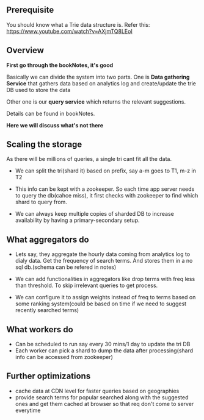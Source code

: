 ## Prerequisite
You should know what a Trie data structure is. Refer this: https://www.youtube.com/watch?v=AXjmTQ8LEoI


## Overview
**First go through the bookNotes, it's good**

Basically we can divide the system into two parts. One is **Data gathering Service** that gathers data based on analytics log and create/update the trie DB used to store the data

Other one is our **query service** which returns the relevant suggestions.

Details can be found in bookNotes.

**Here we will discuss what's not there**

## Scaling the storage
As there will be millions of queries, a single tri cant fit all the data.

- We can split the tri(shard it) based on prefix, say a-m goes to T1, m-z in T2

- This info can be kept with a zookeeper. So each time app server needs to query the db(cahce miss), it first checks with zookeeper to find which shard to query from.

- We can always keep multiple copies of sharded DB to increase availability by having a primary-secondary setup. 


## What aggregators do
- Lets say, they aggregate the hourly data coming from analytics log to dialy data. Get the frequency of search terms. And stores them in a no sql db.(schema can be refered in  notes)

- We can add functionalities in aggregators like drop terms with freq less than threshold. To skip irrelevant queries to get process.

- We can configure it to assign weights instead of freq to terms based on some ranking system(could be based on time if we need to suggest recently searched terms)


## What workers do
- Can be scheduled to run say every 30 mins/1 day to update the tri DB
- Each worker can pick a shard to dump the data after processing(shard info can be accessed from zookeeper)


## Further optimizations
- cache data at CDN level for faster queries based on geographies
- provide search terms for popular searched along with the suggested ones and get them cached at browser so that req don't come to server everytime
